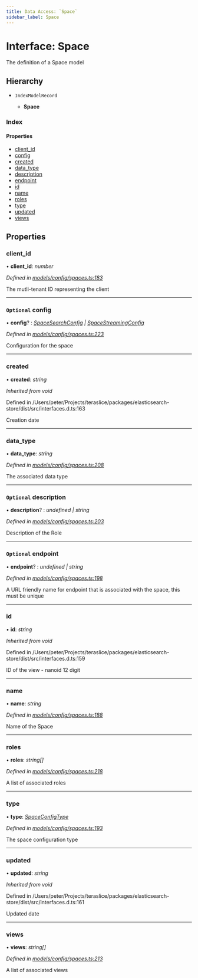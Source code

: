 ```yaml
---
title: Data Access: `Space`
sidebar_label: Space
---
```


# Interface: Space

The definition of a Space model

## Hierarchy

* `IndexModelRecord`

  * **Space**

### Index

#### Properties

* [client_id](space.md#client_id)
* [config](space.md#optional-config)
* [created](space.md#created)
* [data_type](space.md#data_type)
* [description](space.md#optional-description)
* [endpoint](space.md#optional-endpoint)
* [id](space.md#id)
* [name](space.md#name)
* [roles](space.md#roles)
* [type](space.md#type)
* [updated](space.md#updated)
* [views](space.md#views)

## Properties

###  client_id

• **client_id**: *number*

*Defined in [models/config/spaces.ts:183](https://github.com/terascope/teraslice/blob/a3992c27/packages/data-access/src/models/config/spaces.ts#L183)*

The mutli-tenant ID representing the client

___

### `Optional` config

• **config**? : *[SpaceSearchConfig](spacesearchconfig.md) | [SpaceStreamingConfig](spacestreamingconfig.md)*

*Defined in [models/config/spaces.ts:223](https://github.com/terascope/teraslice/blob/a3992c27/packages/data-access/src/models/config/spaces.ts#L223)*

Configuration for the space

___

###  created

• **created**: *string*

*Inherited from void*

Defined in /Users/peter/Projects/teraslice/packages/elasticsearch-store/dist/src/interfaces.d.ts:163

Creation date

___

###  data_type

• **data_type**: *string*

*Defined in [models/config/spaces.ts:208](https://github.com/terascope/teraslice/blob/a3992c27/packages/data-access/src/models/config/spaces.ts#L208)*

The associated data type

___

### `Optional` description

• **description**? : *undefined | string*

*Defined in [models/config/spaces.ts:203](https://github.com/terascope/teraslice/blob/a3992c27/packages/data-access/src/models/config/spaces.ts#L203)*

Description of the Role

___

### `Optional` endpoint

• **endpoint**? : *undefined | string*

*Defined in [models/config/spaces.ts:198](https://github.com/terascope/teraslice/blob/a3992c27/packages/data-access/src/models/config/spaces.ts#L198)*

A URL friendly name for endpoint that is associated with the space, this must be unique

___

###  id

• **id**: *string*

*Inherited from void*

Defined in /Users/peter/Projects/teraslice/packages/elasticsearch-store/dist/src/interfaces.d.ts:159

ID of the view - nanoid 12 digit

___

###  name

• **name**: *string*

*Defined in [models/config/spaces.ts:188](https://github.com/terascope/teraslice/blob/a3992c27/packages/data-access/src/models/config/spaces.ts#L188)*

Name of the Space

___

###  roles

• **roles**: *string[]*

*Defined in [models/config/spaces.ts:218](https://github.com/terascope/teraslice/blob/a3992c27/packages/data-access/src/models/config/spaces.ts#L218)*

A list of associated roles

___

###  type

• **type**: *[SpaceConfigType](../overview.md#spaceconfigtype)*

*Defined in [models/config/spaces.ts:193](https://github.com/terascope/teraslice/blob/a3992c27/packages/data-access/src/models/config/spaces.ts#L193)*

The space configuration type

___

###  updated

• **updated**: *string*

*Inherited from void*

Defined in /Users/peter/Projects/teraslice/packages/elasticsearch-store/dist/src/interfaces.d.ts:161

Updated date

___

###  views

• **views**: *string[]*

*Defined in [models/config/spaces.ts:213](https://github.com/terascope/teraslice/blob/a3992c27/packages/data-access/src/models/config/spaces.ts#L213)*

A list of associated views

